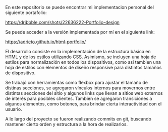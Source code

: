 En este repositorio se puede encontrar mi implementacion personal del siguiente portafolio:

https://dribbble.com/shots/22636222-Portfolio-design

Se puede acceder a la versión implementada por mí en el siguiente link:

https://adrieto.github.io/html-portfolio/


El desarrollo consiste en la implementación
de la estructura básica en HTML y de los estilos utilizando CSS. Asimismo, se incluyen   una hoja de estilos para normalización en todos los dispositivos, como asi tambien una hoja de estilos con elementos de diseño responsive para distintos tamaños de dispositivo.

Se trabajó con herramientas como flexbox para ajustar el tamaño de distinas secciones, se agregaron vínculos internos para movernos entre distintas secciones del sitio y algunos links que llevan a sitios web externos de interés para posibles clientes. Tambien se agregaron transiciones a algunos elementos, como botones, para brindar cierta interactividad con el usuario.

A lo largo del proyecto se fueron realizando commits en git, buscando mantener cierto orden y estructura a la hora de realizarlos.

